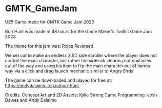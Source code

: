 # GMTK_GameJam
UE5 Game made for GMTK Game Jam 2023

Bun Hunt was made in 48 hours for the Game Maker's Toolkit Game Jam 2023

The theme for this jam was: Roles Reversed 

We set out to make an endless 2.5D side scroller where the player does not control the main character, 
but rather the sidekick clearing out obstacles out of the way and using his item to flip the main character out of harms way
via a click and drag launch mechanic similar to Angry Birds. 

The game can be downloaded and played for free at: https://andydalaimo.itch.io/bun-hunt

Credits:
Concept Art and 2D Assets: Kylie Strong
Game Programming: Josh Dawes and Andy Dalaimo

